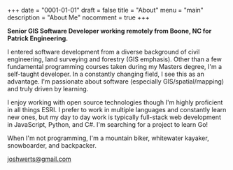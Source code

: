 +++
date = "0001-01-01"
draft = false
title = "About"
menu = "main"
description = "About Me"
nocomment = true
+++

**Senior GIS Software Developer working remotely from Boone, NC for Patrick Engineering.**  

I entered software development from a diverse background of civil engineering, land surveying and forestry (GIS emphasis). Other than a few fundamental programming courses taken during my Masters degree, I'm a self-taught developer. In a constantly changing field, I see this as an advantage. I'm passionate about software (especially GIS/spatial/mapping) and truly driven by learning.  

I enjoy working with open source technologies though I'm highly proficient in all things ESRI. I prefer to work in multiple languages and constantly learn new ones, but my day to day work is typically full-stack web development in JavaScript, Python, and C#.  I'm searching for a project to learn Go!  

When I'm not programming, I'm a mountain biker, whitewater kayaker, snowboarder, and backpacker.

<a href="mailto:joshwerts@gmail.com">joshwerts@gmail.com</a>
